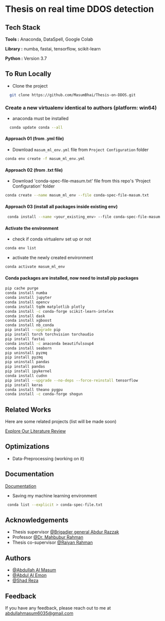 # Thesis on real time DDOS detection

## Tech Stack

**Tools :** Anaconda, DataSpell, Google Colab

**Library :** numba, fastai, tensorflow, scikit-learn

**Python :** Version 3.7

## To Run Locally

- Clone the project

```bash
  git clone https://github.com/MasumBhai/Thesis-on-DDOS.git
```

### Create a new virtualenv identical to authors (platform: win64)

- anaconda must be installed

```bash
  conda update conda --all
```

#### Approach 01 (from .yml file)
- Download `masum_ml_env.yml` file from `Project Configuration` folder
```bash
conda env create -f masum_ml_env.yml
```
#### Approach 02 (from .txt file)
- Download 'conda-spec-file-masum.txt' file from this repo's 'Project Configuration' folder

```bash
conda create --name masum_ml_env --file conda-spec-file-masum.txt
```
#### Approach 03 (install all packages inside existing env)

```bash
 conda install --name <your_existing_env> --file conda-spec-file-masum.txt
```

#### Activate the environment
- check if conda virtualenv set up or not

```bash
conda env list
```

- activate the newly created environment

```bash
conda activate masum_ml_env
```

#### Conda packages are installed, now need to install pip packages


```bash
pip cache purge
conda install numba
conda install jupyter
conda install opencv
conda install tqdm matplotlib plotly
conda install -c conda-forge scikit-learn-intelex
conda install dask
conda install xgboost
conda install nb_conda
pip install --upgrade pip
pip install torch torchvision torchaudio
pip install fastai
conda install -c anaconda beautifulsoup4
conda install seaborn
pip uninstall pyzmq
pip install pyzmq
pip uninstall pandas
pip install pandas
pip install ipykernel
conda install cudnn
pip install --upgrade --no-deps --force-reinstall tensorflow
pip install keras
conda install theano pygpu
conda install -c conda-forge shogun
```

## Related Works

Here are some related projects (list will be made soon)

[Explore Our Literature Review](https://drive.google.com/drive/folders/1ot7xlnyCaPxMbYm9Ohn9ob61JzsKRA-B?usp=sharing)

## Optimizations

- Data-Preprocessing (working on it)

## Documentation

[Documentation](https://masumbhai.me)

- Saving my machine learning environment

```bash
 conda list --explicit > conda-spec-file.txt
```

## Acknowledgements

- Thesis
  supervisor [@Brigadier general Abdur Razzak](https://awesomeopensource.com/project/elangosundar/awesome-README-templates)
- Professor [@Dr. Mahbubur Rahman](https://mist.ac.bd/department/cse/facultyMembers/dr_md_mahbubur_rahman-2)
- Thesis co-supervisor [@Raiyan Rahman](https://github.com/matiassingers/awesome-readme)

## Authors

- [@Abdullah Al Masum](https://masumbhai.me)
- [@Abdul Al Emon](https://github.com/emon49)
- [@Shad Reza](https://github.com/shadreza)

## Feedback

If you have any feedback, please reach out to me at abdullahmasum6035@gmail.com
